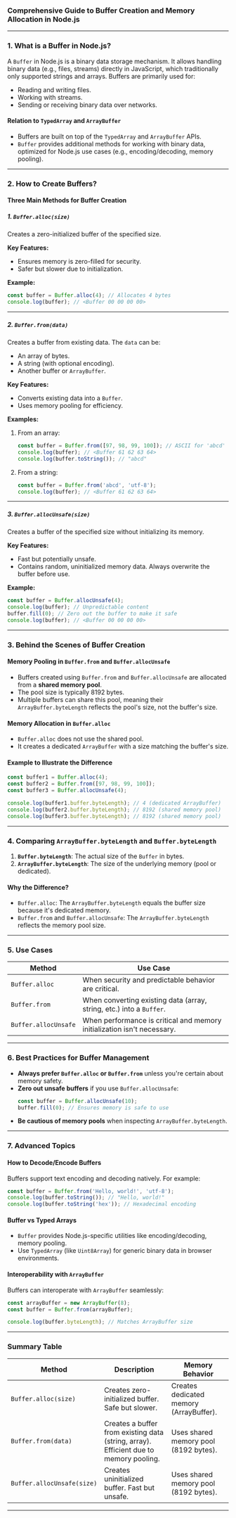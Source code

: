 ### **Comprehensive Guide to Buffer Creation and Memory Allocation in Node.js**

---

### **1. What is a Buffer in Node.js?**

A `Buffer` in Node.js is a binary data storage mechanism. It allows handling binary data (e.g., files, streams) directly in JavaScript, which traditionally only supported strings and arrays. Buffers are primarily used for:

- Reading and writing files.
- Working with streams.
- Sending or receiving binary data over networks.

#### **Relation to `TypedArray` and `ArrayBuffer`**
- Buffers are built on top of the `TypedArray` and `ArrayBuffer` APIs.
- `Buffer` provides additional methods for working with binary data, optimized for Node.js use cases (e.g., encoding/decoding, memory pooling).

---

### **2. How to Create Buffers?**

#### **Three Main Methods for Buffer Creation**

##### **1. `Buffer.alloc(size)`**
Creates a zero-initialized buffer of the specified size.

**Key Features:**
- Ensures memory is zero-filled for security.
- Safer but slower due to initialization.

**Example:**
```javascript
const buffer = Buffer.alloc(4); // Allocates 4 bytes
console.log(buffer); // <Buffer 00 00 00 00>
```

---

##### **2. `Buffer.from(data)`**
Creates a buffer from existing data. The `data` can be:

- An array of bytes.
- A string (with optional encoding).
- Another buffer or `ArrayBuffer`.

**Key Features:**
- Converts existing data into a `Buffer`.
- Uses memory pooling for efficiency.

**Examples:**
1. From an array:
    ```javascript
    const buffer = Buffer.from([97, 98, 99, 100]); // ASCII for 'abcd'
    console.log(buffer); // <Buffer 61 62 63 64>
    console.log(buffer.toString()); // "abcd"
    ```

2. From a string:
    ```javascript
    const buffer = Buffer.from('abcd', 'utf-8');
    console.log(buffer); // <Buffer 61 62 63 64>
    ```

---

##### **3. `Buffer.allocUnsafe(size)`**
Creates a buffer of the specified size without initializing its memory.

**Key Features:**
- Fast but potentially unsafe.
- Contains random, uninitialized memory data. Always overwrite the buffer before use.

**Example:**
```javascript
const buffer = Buffer.allocUnsafe(4);
console.log(buffer); // Unpredictable content
buffer.fill(0); // Zero out the buffer to make it safe
console.log(buffer); // <Buffer 00 00 00 00>
```

---

### **3. Behind the Scenes of Buffer Creation**

#### **Memory Pooling in `Buffer.from` and `Buffer.allocUnsafe`**
- Buffers created using `Buffer.from` and `Buffer.allocUnsafe` are allocated from a **shared memory pool**.
- The pool size is typically 8192 bytes.
- Multiple buffers can share this pool, meaning their `ArrayBuffer.byteLength` reflects the pool's size, not the buffer's size.

#### **Memory Allocation in `Buffer.alloc`**
- `Buffer.alloc` does not use the shared pool.
- It creates a dedicated `ArrayBuffer` with a size matching the buffer's size.

#### **Example to Illustrate the Difference**
```javascript
const buffer1 = Buffer.alloc(4);
const buffer2 = Buffer.from([97, 98, 99, 100]);
const buffer3 = Buffer.allocUnsafe(4);

console.log(buffer1.buffer.byteLength); // 4 (dedicated ArrayBuffer)
console.log(buffer2.buffer.byteLength); // 8192 (shared memory pool)
console.log(buffer3.buffer.byteLength); // 8192 (shared memory pool)
```

---

### **4. Comparing `ArrayBuffer.byteLength` and `Buffer.byteLength`**

1. **`Buffer.byteLength`**: The actual size of the `Buffer` in bytes.
2. **`ArrayBuffer.byteLength`**: The size of the underlying memory (pool or dedicated).

#### Why the Difference?
- `Buffer.alloc`: The `ArrayBuffer.byteLength` equals the buffer size because it's dedicated memory.
- `Buffer.from` and `Buffer.allocUnsafe`: The `ArrayBuffer.byteLength` reflects the memory pool size.

---

### **5. Use Cases**

| **Method**         | **Use Case**                                                                 |
|---------------------|-----------------------------------------------------------------------------|
| `Buffer.alloc`      | When security and predictable behavior are critical.                        |
| `Buffer.from`       | When converting existing data (array, string, etc.) into a `Buffer`.        |
| `Buffer.allocUnsafe`| When performance is critical and memory initialization isn't necessary.     |

---

### **6. Best Practices for Buffer Management**

- **Always prefer `Buffer.alloc` or `Buffer.from`** unless you're certain about memory safety.
- **Zero out unsafe buffers** if you use `Buffer.allocUnsafe`:
    ```javascript
    const buffer = Buffer.allocUnsafe(10);
    buffer.fill(0); // Ensures memory is safe to use
    ```
- **Be cautious of memory pools** when inspecting `ArrayBuffer.byteLength`.

---

### **7. Advanced Topics**

#### **How to Decode/Encode Buffers**
Buffers support text encoding and decoding natively. For example:
```javascript
const buffer = Buffer.from('Hello, world!', 'utf-8');
console.log(buffer.toString()); // "Hello, world!"
console.log(buffer.toString('hex')); // Hexadecimal encoding
```

#### **Buffer vs Typed Arrays**
- `Buffer` provides Node.js-specific utilities like encoding/decoding, memory pooling.
- Use `TypedArray` (like `Uint8Array`) for generic binary data in browser environments.

#### **Interoperability with `ArrayBuffer`**
Buffers can interoperate with `ArrayBuffer` seamlessly:
```javascript
const arrayBuffer = new ArrayBuffer(8);
const buffer = Buffer.from(arrayBuffer);

console.log(buffer.byteLength); // Matches ArrayBuffer size
```

---

### **Summary Table**

| **Method**                | **Description**                                                                                  | **Memory Behavior**                         |
|---------------------------|--------------------------------------------------------------------------------------------------|---------------------------------------------|
| `Buffer.alloc(size)`       | Creates zero-initialized buffer. Safe but slower.                                               | Creates dedicated memory (ArrayBuffer).     |
| `Buffer.from(data)`        | Creates a buffer from existing data (string, array). Efficient due to memory pooling.           | Uses shared memory pool (8192 bytes).       |
| `Buffer.allocUnsafe(size)` | Creates uninitialized buffer. Fast but unsafe.                                                  | Uses shared memory pool (8192 bytes).       |


---